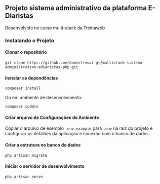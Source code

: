 ## Projeto sistema administrativo da plataforma E-Diaristas

Desenvolvido no curso multi-stack da Treinaweb

### Instalando o Projeto

#### Clonar o repositório

```
git clone https://github.com/danielrossi-gt/multistack-sistema-administrativo-ediaristas-php.git
```

#### Instalar as dependências

```
composer install
```

Ou em ambiente de desenvolvimento:

```
composer update
```

#### Criar arquivo de Configurações de Ambiente

Copiar o arquivo de exemplo `.env.example` para `.env` na raiz do projeto e configurar os detalhes da aplicação e conexão com o banco de dados.

#### Criar a estrutura no banco de dados

```
php artisan migrate
```

#### Iniciar o servidor de desenvolvimento

```
php artisan serve
```
